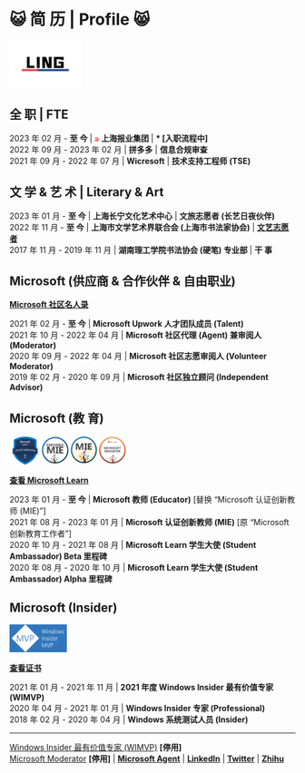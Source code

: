 # :smiley_cat: 简 历 | Profile :smile_cat:

<img src="https://github.com/Lingggao/Lingggao/blob/master/LINGLOGO1.png?raw=true" width = "25%" />

## 全 职 | FTE

2023 年 02 月 - **至 今** | <img src="https://github.com/Lingggao/Lingggao/blob/master/CCP.png?raw=true" width = "1.5%" /> **上海报业集团** | **\* [入职流程中]**  
2022 年 09 月 - 2023 年 02 月 | **拼多多** | **信息合规审查**  
2021 年 09 月 - 2022 年 07 月 | **Wicresoft** | **技术支持工程师 (TSE)**

## 文 学 & 艺 术 | Literary & Art

2023 年 01 月 - **至 今** | **上海长宁文化艺术中心** | **文旅志愿者 (长艺日夜伙伴)**  
2022 年 11 月 - **至 今** | **上海市文学艺术界联合会 (上海市书法家协会)** | [**文艺志愿者**](http://www.wyzyz.org/)  
2017 年 11 月 - 2019 年 11 月 | **湖南理工学院书法协会 (硬笔) 专业部** | **干 事**

## Microsoft (供应商 & 合作伙伴 & 自由职业)

[**Microsoft 社区名人录**](https://answers.microsoft.com/zh-hans/page/faq#faqWhosWho)

2021 年 02 月 - **至 今** | **Microsoft Upwork 人才团队成员 (Talent)**  
2021 年 10 月 - 2022 年 04 月 | **Microsoft 社区代理 (Agent) 兼审阅人 (Moderator)**  
2020 年 09 月 - 2022 年 04 月 | **Microsoft 社区志愿审阅人 (Volunteer Moderator)**  
2019 年 02 月 - 2020 年 09 月 | **Microsoft 社区独立顾问 (Independent Advisor)**

## Microsoft (教 育)

<img src="https://github.com/Lingggao/Lingggao/blob/master/MLSA.png?raw=true" width = "11%" /><img src="https://raw.githubusercontent.com/Lingggao/Lingggao/48444a2552a9acba98ccdd8c9a38a281886a607f/MIE_0.svg" width = "10%" /><img src="https://raw.githubusercontent.com/Lingggao/Lingggao/48444a2552a9acba98ccdd8c9a38a281886a607f/MIE_1.svg" width = "10%" /><img src="https://raw.githubusercontent.com/Lingggao/Lingggao/c22e1e280ae97f32cf2b9f9836635aae15d32054/ME_0.svg" width = "10%" />

[**查看 Microsoft Learn**](https://learn.microsoft.com/zh-cn/users/kaixiugao)

2023 年 01 月 - **至 今** | **Microsoft 教师 (Educator)** [替换 “Microsoft 认证创新教师 (MIE)”]  
2021 年 08 月 - 2023 年 01 月 | **Microsoft 认证创新教师 (MIE)** [原 “Microsoft 创新教育工作者”]  
2020 年 10 月 - 2021 年 08 月 | **Microsoft Learn 学生大使 (Student Ambassador) Beta 里程碑**  
2020 年 08 月 - 2020 年 10 月 | **Microsoft Learn 学生大使 (Student Ambassador) Alpha 里程碑**

## Microsoft (Insider)

<img src="https://github.com/Lingggao/Lingggao/blob/master/WIMVP.png?raw=true" width = "20%" />

[**查看证书**](https://raw.githubusercontent.com/Lingggao/Lingggao/74c732edcfbc0908365a75faa1469acad1be90fe/Ling%20Gao%20WIMVP%20Certificate.png)

2021 年 01 月 - 2021 年 11 月 | **2021 年度 Windows Insider 最有价值专家 (WIMVP)**  
2020 年 04 月 - 2021 年 01 月 | **Windows Insider 专家 (Professional)**  
2018 年 02 月 - 2020 年 04 月 | **Windows 系统测试人员 (Insider)**

----

[Windows Insider 最有价值专家 (WIMVP)](https://insider.windows.com/en-us/mvps/ling-gao) **[停用]**  
[Microsoft Moderator](https://answers.microsoft.com/zh-hans/profile/c4a52f5b-dc12-47e5-a37c-53ae020cb7c2) **[停用]** | [**Microsoft Agent**](https://answers.microsoft.com/zh-hans/profile/855ff3d3-0539-4769-9b06-6c0224653a32) | [**LinkedIn**](https://linkedin.com/in/lingggao) | [**Twitter**](https://twitter.com/CNGaoLing) | [**Zhihu**](https://www.zhihu.com/people/linggao)
